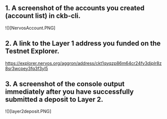 ## 1. A screenshot of the accounts you created (account list) in ckb-cli.
!()[NervosAccount.PNG]
## 2. A link to the Layer 1 address you funded on the Testnet Explorer.
https://explorer.nervos.org/aggron/address/ckt1qyqzp86m64cr24fv3djplr8z8sr3wcpey3fq3f3yl5
## 3. A screenshot of the console output immediately after you have successfully submitted a deposit to Layer 2.
!()[layer2deposit.PNG]

